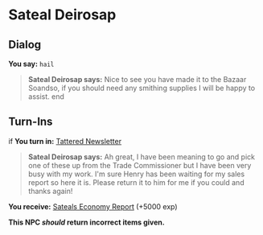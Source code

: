 # Sateal Deirosap
## Dialog

**You say:** `hail`



>**Sateal Deirosap says:** Nice to see you have made it to the Bazaar Soandso, if you should need any smithing supplies I will be happy to assist.
end

## Turn-Ins



if **You turn in:** [Tattered Newsletter](/item/26055)


>**Sateal Deirosap says:** Ah great, I have been meaning to go and pick one of these up from the Trade Commissioner but I have been very busy with my work. I'm sure Henry has been waiting for my sales report so here it is. Please return it to him for me if you could and thanks again!


 **You receive:**  [Sateals Economy Report](/item/26056) (+5000 exp)

**This NPC *should* return incorrect items given.**
